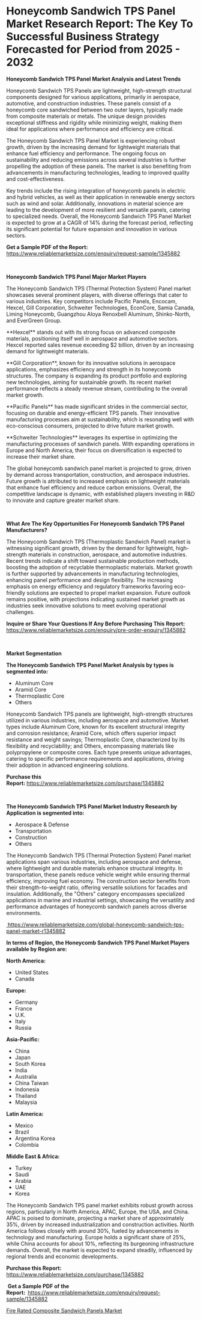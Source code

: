 <p><h1>Honeycomb Sandwich TPS Panel Market Research Report: The Key To Successful Business Strategy Forecasted for Period from 2025 - 2032</h1></p><p><strong>Honeycomb Sandwich TPS Panel Market Analysis and Latest Trends</strong></p>
<p><p>Honeycomb Sandwich TPS Panels are lightweight, high-strength structural components designed for various applications, primarily in aerospace, automotive, and construction industries. These panels consist of a honeycomb core sandwiched between two outer layers, typically made from composite materials or metals. The unique design provides exceptional stiffness and rigidity while minimizing weight, making them ideal for applications where performance and efficiency are critical.</p><p>The Honeycomb Sandwich TPS Panel Market is experiencing robust growth, driven by the increasing demand for lightweight materials that enhance fuel efficiency and performance. The ongoing focus on sustainability and reducing emissions across several industries is further propelling the adoption of these panels. The market is also benefiting from advancements in manufacturing technologies, leading to improved quality and cost-effectiveness.</p><p>Key trends include the rising integration of honeycomb panels in electric and hybrid vehicles, as well as their application in renewable energy sectors such as wind and solar. Additionally, innovations in material science are leading to the development of more resilient and versatile panels, catering to specialized needs. Overall, the Honeycomb Sandwich TPS Panel Market is expected to grow at a CAGR of 14% during the forecast period, reflecting its significant potential for future expansion and innovation in various sectors.</p></p>
<p><strong>Get a Sample PDF of the Report:&nbsp;</strong> <a href="https://www.reliablemarketsize.com/enquiry/request-sample/1345882?utm_campaign=3199&utm_medium=2&utm_source=Github&utm_content=ia&utm_term=03042025&utm_id=honeycomb-sandwich-tps-panel">https://www.reliablemarketsize.com/enquiry/request-sample/1345882</a></p>
<p>&nbsp;</p>
<p><strong>Honeycomb Sandwich TPS Panel Major Market Players</strong></p>
<p><p>The Honeycomb Sandwich TPS (Thermal Protection System) Panel market showcases several prominent players, with diverse offerings that cater to various industries. Key competitors include Pacific Panels, Encocam, Hexcel, Gill Corporation, Schweiter Technologies, EconCore, Samia Canada, Liming Honeycomb, Guangzhou Aloya Renoxbell Aluminum, Shinko-North, and EverGreen Group.</p><p>**Hexcel** stands out with its strong focus on advanced composite materials, positioning itself well in aerospace and automotive sectors. Hexcel reported sales revenue exceeding $2 billion, driven by an increasing demand for lightweight materials.</p><p>**Gill Corporation**, known for its innovative solutions in aerospace applications, emphasizes efficiency and strength in its honeycomb structures. The company is expanding its product portfolio and exploring new technologies, aiming for sustainable growth. Its recent market performance reflects a steady revenue stream, contributing to the overall market growth.</p><p>**Pacific Panels** has made significant strides in the commercial sector, focusing on durable and energy-efficient TPS panels. Their innovative manufacturing processes aim at sustainability, which is resonating well with eco-conscious consumers, projected to drive future market growth.</p><p>**Schweiter Technologies** leverages its expertise in optimizing the manufacturing processes of sandwich panels. With expanding operations in Europe and North America, their focus on diversification is expected to increase their market share.</p><p>The global honeycomb sandwich panel market is projected to grow, driven by demand across transportation, construction, and aerospace industries. Future growth is attributed to increased emphasis on lightweight materials that enhance fuel efficiency and reduce carbon emissions. Overall, the competitive landscape is dynamic, with established players investing in R&D to innovate and capture greater market share.</p></p>
<p>&nbsp;</p>
<p><strong>What Are The Key Opportunities For Honeycomb Sandwich TPS Panel Manufacturers?</strong></p>
<p><p>The Honeycomb Sandwich TPS (Thermoplastic Sandwich Panel) market is witnessing significant growth, driven by the demand for lightweight, high-strength materials in construction, aerospace, and automotive industries. Recent trends indicate a shift toward sustainable production methods, boosting the adoption of recyclable thermoplastic materials. Market growth is further supported by advancements in manufacturing technologies, enhancing panel performance and design flexibility. The increasing emphasis on energy efficiency and regulatory frameworks favoring eco-friendly solutions are expected to propel market expansion. Future outlook remains positive, with projections indicating sustained market growth as industries seek innovative solutions to meet evolving operational challenges.</p></p>
<p><strong>Inquire or Share Your Questions If Any Before Purchasing This Report:</strong> <a href="https://www.reliablemarketsize.com/enquiry/pre-order-enquiry/1345882?utm_campaign=3199&utm_medium=2&utm_source=Github&utm_content=ia&utm_term=03042025&utm_id=honeycomb-sandwich-tps-panel">https://www.reliablemarketsize.com/enquiry/pre-order-enquiry/1345882</a></p>
<p>&nbsp;</p>
<p><strong>Market Segmentation</strong></p>
<p><strong>The Honeycomb Sandwich TPS Panel Market Analysis by types is segmented into:</strong></p>
<p><ul><li>Aluminum Core</li><li>Aramid Core</li><li>Thermoplastic Core</li><li>Others</li></ul></p>
<p><p>Honeycomb Sandwich TPS panels are lightweight, high-strength structures utilized in various industries, including aerospace and automotive. Market types include Aluminum Core, known for its excellent structural integrity and corrosion resistance; Aramid Core, which offers superior impact resistance and weight savings; Thermoplastic Core, characterized by its flexibility and recyclability; and Others, encompassing materials like polypropylene or composite cores. Each type presents unique advantages, catering to specific performance requirements and applications, driving their adoption in advanced engineering solutions.</p></p>
<p><strong>Purchase this Report:&nbsp;</strong><a href="https://www.reliablemarketsize.com/purchase/1345882?utm_campaign=3199&utm_medium=2&utm_source=Github&utm_content=ia&utm_term=03042025&utm_id=honeycomb-sandwich-tps-panel">https://www.reliablemarketsize.com/purchase/1345882</a></p>
<p>&nbsp;</p>
<p><strong>The Honeycomb Sandwich TPS Panel Market Industry Research by Application is segmented into:</strong></p>
<p><ul><li>Aerospace & Defense</li><li>Transportation</li><li>Construction</li><li>Others</li></ul></p>
<p><p>The Honeycomb Sandwich TPS (Thermal Protection System) Panel market applications span various industries, including aerospace and defense, where lightweight and durable materials enhance structural integrity. In transportation, these panels reduce vehicle weight while ensuring thermal efficiency, improving fuel economy. The construction sector benefits from their strength-to-weight ratio, offering versatile solutions for facades and insulation. Additionally, the "Others" category encompasses specialized applications in marine and industrial settings, showcasing the versatility and performance advantages of honeycomb sandwich panels across diverse environments.</p></p>
<p><a href="https://www.reliablemarketsize.com/global-honeycomb-sandwich-tps-panel-market-r1345882?utm_campaign=3199&utm_medium=2&utm_source=Github&utm_content=ia&utm_term=03042025&utm_id=honeycomb-sandwich-tps-panel">&nbsp;https://www.reliablemarketsize.com/global-honeycomb-sandwich-tps-panel-market-r1345882</a></p>
<p><strong>In terms of Region, the Honeycomb Sandwich TPS Panel Market Players available by Region are:</strong></p>
<p>
    <p> <strong> North America: </strong>
        <ul>
            <li>United States</li>
            <li>Canada</li>
        </ul>
        </p> 
    <p> <strong> Europe: </strong>
        <ul>
            <li>Germany</li>
            <li>France</li>
            <li>U.K.</li>
            <li>Italy</li>
            <li>Russia</li>
        </ul>
        </p> 
    <p> <strong> Asia-Pacific: </strong>
        <ul>
            <li>China</li>
            <li>Japan</li>
            <li>South Korea</li>
            <li>India</li>
            <li>Australia</li>
            <li>China Taiwan</li>
            <li>Indonesia</li>
            <li>Thailand</li>
            <li>Malaysia</li>
        </ul>
        </p> 
    <p> <strong> Latin America: </strong>
        <ul>
            <li>Mexico</li>
            <li>Brazil</li>
            <li>Argentina Korea</li>
            <li>Colombia</li>
        </ul>
        </p> 
    <p> <strong> Middle East & Africa: </strong>
        <ul>
            <li>Turkey</li>
            <li>Saudi</li>
            <li>Arabia</li>
            <li>UAE</li>
            <li>Korea</li>
        </ul>
    </p>
    </p>
<p><p>The Honeycomb Sandwich TPS panel market exhibits robust growth across regions, particularly in North America, APAC, Europe, the USA, and China. APAC is poised to dominate, projecting a market share of approximately 35%, driven by increased industrialization and construction activities. North America follows closely with around 30%, fueled by advancements in technology and manufacturing. Europe holds a significant share of 25%, while China accounts for about 10%, reflecting its burgeoning infrastructure demands. Overall, the market is expected to expand steadily, influenced by regional trends and economic developments.</p></p>
<p><strong>Purchase this Report: </strong><a href="https://www.reliablemarketsize.com/purchase/1345882?utm_campaign=3199&utm_medium=2&utm_source=Github&utm_content=ia&utm_term=03042025&utm_id=honeycomb-sandwich-tps-panel">https://www.reliablemarketsize.com/purchase/1345882</a></p>
<p>&nbsp;<strong>Get a Sample PDF of the Report:&nbsp;&nbsp;</strong><a href="https://www.reliablemarketsize.com/enquiry/request-sample/1345882?utm_campaign=3199&utm_medium=2&utm_source=Github&utm_content=ia&utm_term=03042025&utm_id=honeycomb-sandwich-tps-panel">https://www.reliablemarketsize.com/enquiry/request-sample/1345882</a></p>
<p><strong></strong></p>
<p><p><a href="https://github.com/ijffseandy/Market-Research-Report-List-1/blob/main/fire-rated-composite-sandwich-panels-market.md?utm_campaign=3199&utm_medium=2&utm_source=Github&utm_content=ia&utm_term=03042025&utm_id=honeycomb-sandwich-tps-panel">Fire Rated Composite Sandwich Panels Market</a></p></p>